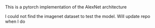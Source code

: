 This is a pytorch implementation of the AlexNet architecture

I could not find the imagenet dataset to test the model. Will update repo when I do 
